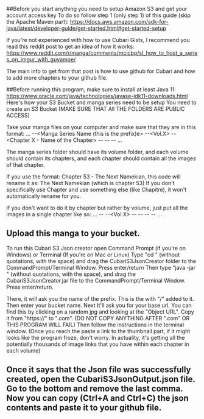 ##Before you start anything you need to setup Amazon S3 and get your account access key
To do so follow step 1 (only step 1) of this guide (skip the Apache Maven part): https://docs.aws.amazon.com/sdk-for-java/latest/developer-guide/get-started.html#get-started-setup


If you're not experienced with how to use Cubari Gists, I recommend you read this reddit post to get an idea of how it works: https://www.reddit.com/r/manga/comments/mcicbp/sl_how_to_host_a_series_on_imgur_with_guyamoe/

The main info to get from that post is how to use github for Cubari and how to add more chapters to your github file. 

##Before running this program, make sure to install at least Java 11: https://www.oracle.com/java/technologies/javase-jdk11-downloads.html
Here's how your S3 Bucket and manga series need to be setup
You need to create an S3 Bucket (MAKE SURE THAT All THE FOLDERS ARE PUBLIC ACCESS)

Take your manga files on your computer and make sure that they are in this format:
...
--<Manga Series Name (this is the prefix)e>
	--<Vol.X>
			--<Chapter X - Name of the Chapter>
				--<Image X.jpg>
				--<image X.png>
				--<Image X.jpg>
...


The manga series folder should have its volume folder, and each volume should contain its chapters, and each chapter should contain all the images of that chapter.

If you use the format: Chapter 53 - The Next Namekian, this code will rename it as: The Next Namekian (which is chapter 53)
If you don't specifically use Chapter and use something else (like Chapitre), it won't automatically rename for you.

If you don't want to do it by chapter but rather by volume, just put all the images in a single chapter like so:
...
--<Manga Series Name>
		--<Vol.X>
				--<Vol X>
					--<Image X>
					--<image X>
					--<Image X>
...

Upload this manga to your bucket.
------------------------------------------------------------------------------------
To run this Cubari S3 Json creator open Command Prompt (if you're on Windows) or Terminal (If you're on Mac or Linux)
Type "cd " (without quotations, with the space) and  drag the CubariS3JsonCreator folder to the CommandPrompt/Terminal Window. Press enter/return
Then type "java -jar " (without quotations, with the space), and drag the CubariS3JsonCreator.jar file to the CommandPrompt/Terminal Window. Press enter/return.

There, it will ask you the name of the prefix. This is the <Manga Series Name> with "/" added to it.
Then enter your bucket name.
Next It'll ask you for your base url. You can find this by clicking on a random jpg and looking at the "Object URL". Copy it from "https://" to ".com". (DO NOT COPY ANYTHING AFTER ".com" OR THIS PROGRAM WILL FAIL)
Then follow the instructions in the terminal window. 
(Once you reach the paste a link to the thumbnail part, if it might looks like the program froze, don't worry. In actuality, it's getting all the potentially thousands of image links that you have within each chapter in each volume)

Once it says that the Json file was successfully created, open the CubariS3JsonOutput.json file.
Go to the bottom and remove the last comma.
Now you can copy (Ctrl+A and Ctrl+C) the json contents and paste it to your github file.
------------------------------------------------------------------------------------
